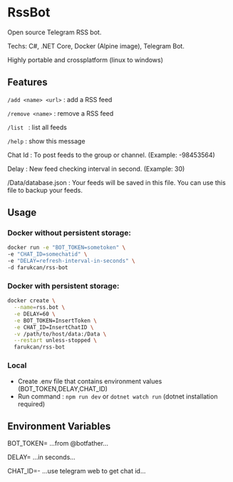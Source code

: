 # RssBot

Open source Telegram RSS bot. 

Techs: C#, .NET Core, Docker (Alpine image), Telegram Bot. 

Highly portable and crossplatform (linux to windows)

## Features

```/add <name> <url>``` : add a RSS feed 

```/remove <name>``` : remove a RSS feed 

```/list ``` : list all feeds

```/help``` : show this message 

Chat Id : To post feeds to the group or channel. (Example: -98453564)

Delay : New feed checking interval in second. (Example: 30)

/Data/database.json : Your feeds will be saved in this file. You can use this file to backup your feeds.

## Usage

### Docker without persistent storage:

```bash
docker run -e "BOT_TOKEN=sometoken" \
-e "CHAT_ID=somechatid" \
-e "DELAY=refresh-interval-in-seconds" \
-d farukcan/rss-bot
```

### Docker with persistent storage:

```bash
docker create \
  --name=rss.bot \
  -e DELAY=60 \
  -e BOT_TOKEN=InsertToken \
  -e CHAT_ID=InsertChatID \
  -v /path/to/host/data:/Data \
  --restart unless-stopped \
  farukcan/rss-bot
```

### Local

* Create .env file that contains environment values (BOT_TOKEN,DELAY,CHAT_ID)
* Run command : ```npm run dev``` or ```dotnet watch run``` (dotnet installation required)

## Environment Variables

BOT_TOKEN= ...from @botfather...

DELAY= ...in seconds...

CHAT_ID=- ...use telegram web to get chat id...

